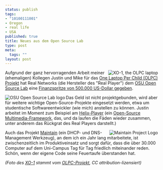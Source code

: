 ```yaml
--- 
status: publish
tags: 
- "10100111001"
- Oregon
- real life
- USA
published: true
title: Neues aus dem Open Source Lab
type: post
meta: 
  tags: ""
layout: post
---
```

<img src='https://fredericiana.de/uploads/2007/04/olpc.jpg' alt='XO-1, the OLPC laptop' align="right" class="alignright" />Aufgrund der ganz hervorragenden Arbeit meiner (ehemaligen) Kollegen Justin und Mike für das <a href="http://laptop.org/">One Laptop Per Child (OLPC) Projekt</a> hat Real Networks (die Hersteller des "Real Player") dem <a href="http://osuosl.org/node/60">OSU Open Source Lab</a> eine <a href="http://media.barometer.orst.edu/media/storage/paper854/news/2007/04/20/News/Students.Help.Open.Source.Lab.Receive.Grant-2871417.shtml">Finanzspritze von 500.000 US-Dollar gegeben</a>.

<img src='https://fredericiana.de/uploads/2007/04/osl.png' alt='OSU Open Source Lab logo' align="left" class="alignleft" />Das Geld ist nicht projektgebunden, wird aber für weitere wichtige Open-Source-Projekte eingesetzt werden, etwa um studentische Softwareentwickler (wie mich) anstellen zu können. Justin arbeitet im Moment zum Beispiel am <a href="http://en.wikipedia.org/wiki/Helix_player">Helix-Player</a> (ein <a href="https://helixcommunity.org/">Open-Source Multimedia-Framework</a>, das, und da laufen die Fäden wieder zusammen, unter anderem das Rückgrat des Real Players darstellt.)

<img src='https://fredericiana.de/uploads/2007/04/maintain.png' alt='Maintain Project Logo' align="right" class="alignright" style="background-color:white" />Auch das Projekt <a href="http://maintainproject.osuosl.org/">Maintain</a> (ein DHCP- und DNS-Management Werkzeug), an dem ich ein Jahr lang mitarbeitete, ist zwischenzeitlich im Produktiveinsatz und sorgt dafür, dass die über 30.000 Computer auf dem Uni-Campus Tag für Tag friedlich miteinander reden. Schön, wenn der eigene Code seine Feuertaufe überstanden hat.

<em>(Foto des <a href="http://en.wikipedia.org/wiki/XO-1_%28laptop%29">XO-1</a> stammt vom <a href="http://www.laptop.org/download.en_US.html">OLPC-Projekt</a>, CC attribution-lizensiert)</em>
